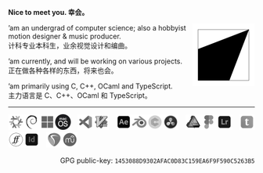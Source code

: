 **Nice to meet you. 幸会。**

<a href="https://megakite.icu"><img align="right" width="128" type="image/svg+xml" src="favicon.svg" alt="Logo" /></a>

’am an undergrad of computer science; also a hobbyist motion designer & music producer.\
计科专业本科生，业余视觉设计和编曲。

’am currently, and will be working on various projects.\
正在做各种各样的东西，将来也会。

’am primarily using C, C++, OCaml and TypeScript.\
主力语言是 C、C++、OCaml 和 TypeScript。

---

<!--a href="https://archlinux.org/"><img src="res/arch_gray.png" width="32" /></a--><a href="https://nixos.org/"><img src="res/nixos_gray.png" width="32" /></a><a href="https://www.debian.org/"><img src="res/debian_gray.png" width="32" /></a><a href="https://www.microsoft.com/windows/"><img src="res/windows_gray.png" width="32" /></a><a href="https://www.apple.com/macos/"><img src="res/Macos_logo.png" width="32" /></a>　<a href="https://code.visualstudio.com/"><img src="res/vscode_gray.png" width="32" /></a><a href="https://www.vim.org/"><img src="res/vim_gray.png" width="32" /></a>　<a href="https://www.adobe.com/products/aftereffects.html"><img src="res/after_effects_gray.png" width="32" /></a><a href="https://www.blender.org/"><img src="res/blender_gray.png" width="32" /></a><a href="https://cavalry.scenegroup.co/"><img src="res/cavalry_gray.png" width="32" /></a><a href="https://www.blackmagicdesign.com/products/davinciresolve/"><img src="res/resolve_gray.png" width="32" /></a>　<a href="https://affinity.serif.com/designer/"><img src="res/affinity_designer_gray.png" width="32" /></a><a href="https://www.figma.com/"><img src="res/figma_gray.png" width="32" /></a><a href="https://www.adobe.com/products/photoshop-lightroom.html"><img src="res/lightroom_gray.png" width="32" /></a>　<a href="https://typst.app/"><img src="res/typst_gray.png" width="32" /></a><a href="https://fontforge.org/"><img src="res/fontforge_gray.png" width="32" /></a><a href="https://www.adobe.com/products/indesign.html"><img src="res/indesign_gray.png" width="32" /></a>　<a href="https://www.reaper.fm/"><img src="res/reaper_gray.png" width="32" /></a><a href="https://musescore.org/"><img src="res/musescore_gray.png" width="32" /></a>

<p align="right">GPG public-key: <code>1453088D9302AFAC0D83C159EA6F9F590C5263B5</code></p>

